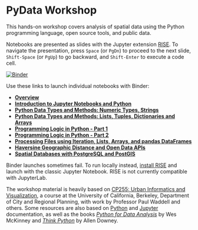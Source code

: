 # PyData Workshop

This hands-on workshop covers analysis of spatial data using the Python programming language, open source tools, and public data.

Notebooks are presented as slides with the Jupyter extension [RISE](https://rise.readthedocs.io/). To navigate the presentation, press `Space` (or `PgDn`) to proceed to the next slide, `Shift-Space` (or `PgUp`) to go backward, and `Shift-Enter` to execute a code cell.

[![Binder](https://mybinder.org/badge_logo.svg)](https://mybinder.org/v2/gh/daradib/pydata-workshop/HEAD?urlpath=notebooks)

Use these links to launch individual notebooks with Binder:

 * **[Overview](https://mybinder.org/v2/gh/daradib/pydata-workshop/HEAD?urlpath=notebooks%2F01-introduction%2FOverview.ipynb)**
 * **[Introduction to Jupyter Notebooks and Python](https://mybinder.org/v2/gh/daradib/pydata-workshop/HEAD?urlpath=notebooks%2F02-python-data-types%2FIntroduction-to-jupyter-notebooks-and-python.ipynb)**
 * **[Python Data Types and Methods: Numeric Types, Strings](https://mybinder.org/v2/gh/daradib/pydata-workshop/HEAD?urlpath=notebooks%2F02-python-data-types%2FPython-data-types-and-methods-1.ipynb)**
 * **[Python Data Types and Methods: Lists, Tuples, Dictionaries and Arrays](https://mybinder.org/v2/gh/daradib/pydata-workshop/HEAD?urlpath=notebooks%2F02-python-data-types%2FPython-data-types-and-methods-2.ipynb)**
 * **[Programming Logic in Python - Part 1](https://mybinder.org/v2/gh/daradib/pydata-workshop/HEAD?urlpath=notebooks%2F03-programming-logic%2Fprogramming-logic-1.ipynb)**
 * **[Programming Logic in Python - Part 2](https://mybinder.org/v2/gh/daradib/pydata-workshop/HEAD?urlpath=notebooks%2F03-programming-logic%2Fprogramming-logic-2.ipynb)**
 * **[Processing Files using Iteration, Lists, Arrays, and pandas DataFrames](https://mybinder.org/v2/gh/daradib/pydata-workshop/HEAD?urlpath=notebooks%2F04-pandas%2FPandas-DataFrames-Part-1.ipynb)**
 * **[Haversine Geographic Distance and Open Data APIs](https://mybinder.org/v2/gh/daradib/pydata-workshop/HEAD?urlpath=notebooks%2F07-apis%2Fhaversine.ipynb)**
 * **[Spatial Databases with PostgreSQL and PostGIS](https://mybinder.org/v2/gh/daradib/pydata-workshop/HEAD?urlpath=notebooks%2F09-geoprocessing%2Fpostgis.ipynb)**

Binder launches sometimes fail. To run locally instead, [install RISE](https://rise.readthedocs.io/en/stable/installation.html) and launch with the classic Jupyter Notebook. RISE is not currently compatible with JupyterLab.

The workshop material is heavily based on [CP255: Urban Informatics and Visualization](https://bcourses.berkeley.edu/courses/1462984), a course at the University of California, Berkeley, Department of City and Regional Planning, with work by Professor Paul Waddell and others. Some resources are also based on [Python](https://www.python.org/doc/) and [Jupyter](https://docs.jupyter.org/) documentation, as well as the books _[Python for Data Analysis](https://wesmckinney.com/book/)_ by Wes McKinney and _[Think Python](https://greenteapress.com/wp/think-python-2e/)_ by Allen Downey.
